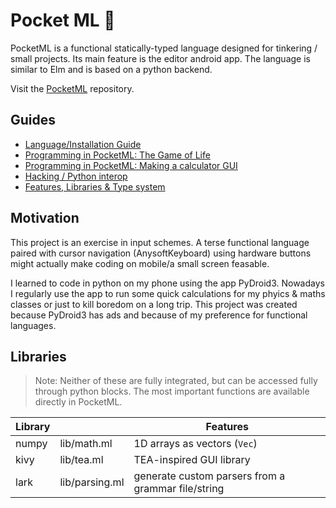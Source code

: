 # Pocket ML 📱

PocketML is a functional statically-typed language designed for
tinkering / small projects. Its main feature is the editor android app.
The language is similar to Elm and is based on a python backend.

Visit the [PocketML](https://github.com/0bMERLIN/PocketML) repository.

## Guides
- [Language/Installation Guide](Guide.md)
- [Programming in PocketML: The Game of Life](GameOfLife.md)
- [Programming in PocketML: Making a calculator GUI](CalcGUI.md)
- [Hacking / Python interop](Hacking.md)
- [Features, Libraries & Type system](Features.md)

## Motivation
This project is an exercise in input schemes. A terse functional language paired with cursor navigation (AnysoftKeyboard) using hardware buttons might actually make coding on mobile/a small screen feasable.

I learned to code in python on my phone using the app PyDroid3. Nowadays I regularly use the app to run some quick calculations for my phyics & maths classes or just to kill boredom on a long trip. This project was created because PyDroid3 has ads and because of my preference for functional languages.


## Libraries
> Note: Neither of these are fully integrated, but can be accessed fully through python blocks. The most important functions are available directly in PocketML.

| Library |  | Features |
| --- | --- | ---|
| numpy | lib/math.ml| 1D arrays as vectors (`Vec`) |
| kivy | lib/tea.ml | TEA-inspired GUI library |
| lark | lib/parsing.ml | generate custom parsers from a grammar file/string |
